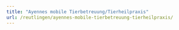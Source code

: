 ```yaml
---
title: "Ayennes mobile Tierbetreuung/Tierheilpraxis"
url: /reutlingen/ayennes-mobile-tierbetreuung-tierheilpraxis/
---
```

